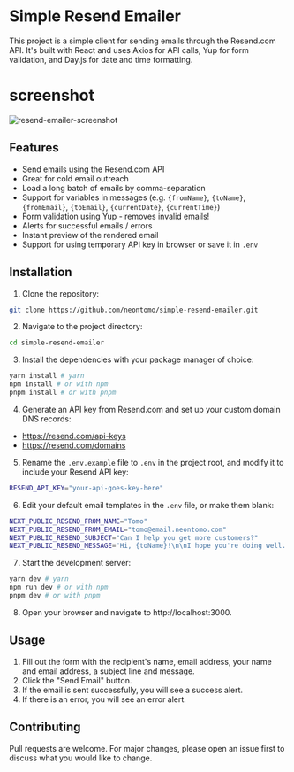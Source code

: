 # Simple Resend Emailer

This project is a simple client for sending emails through the Resend.com API. It's built with React and uses Axios for API calls, Yup for form validation, and Day.js for date and time formatting.

# screenshot

![resend-emailer-screenshot](https://github.com/neontomo/simple-resend-emailer/assets/105588693/5010862d-ce0b-4945-b488-6884b3a934b4)

## Features

- Send emails using the Resend.com API
- Great for cold email outreach
- Load a long batch of emails by comma-separation
- Support for variables in messages (e.g. `{fromName}`, `{toName}`, `{fromEmail}`, `{toEmail}`, `{currentDate}`, `{currentTime}`)
- Form validation using Yup - removes invalid emails!
- Alerts for successful emails / errors
- Instant preview of the rendered email
- Support for using temporary API key in browser or save it in `.env`

## Installation

1. Clone the repository:

```bash
git clone https://github.com/neontomo/simple-resend-emailer.git
```

2. Navigate to the project directory:

```bash
cd simple-resend-emailer
```

3. Install the dependencies with your package manager of choice:

```bash
yarn install # yarn
npm install # or with npm
pnpm install # or with pnpm
```

4. Generate an API key from Resend.com and set up your custom domain DNS records:

- https://resend.com/api-keys
- https://resend.com/domains

5. Rename the `.env.example` file to `.env` in the project root, and modify it to include your Resend API key:

```bash
RESEND_API_KEY="your-api-goes-key-here"
```

6. Edit your default email templates in the `.env` file, or make them blank:

```bash
NEXT_PUBLIC_RESEND_FROM_NAME="Tomo"
NEXT_PUBLIC_RESEND_FROM_EMAIL="tomo@email.neontomo.com"
NEXT_PUBLIC_RESEND_SUBJECT="Can I help you get more customers?"
NEXT_PUBLIC_RESEND_MESSAGE="Hi, {toName}!\n\nI hope you're doing well. I'm {fromName}, and I help businesses like yours get more customers.\n\nI'd love to learn more about your business and see if I can help you grow.\n\nDo you have time for a quick chat this week?\n\nKind regards,\n{fromName}"
```

7. Start the development server:

```bash
yarn dev # yarn
npm run dev # or with npm
pnpm dev # or with pnpm
```

8. Open your browser and navigate to http://localhost:3000.

## Usage

1. Fill out the form with the recipient's name, email address, your name and email address, a subject line and message.
2. Click the "Send Email" button.
3. If the email is sent successfully, you will see a success alert.
4. If there is an error, you will see an error alert.

## Contributing

Pull requests are welcome. For major changes, please open an issue first to discuss what you would like to change.
